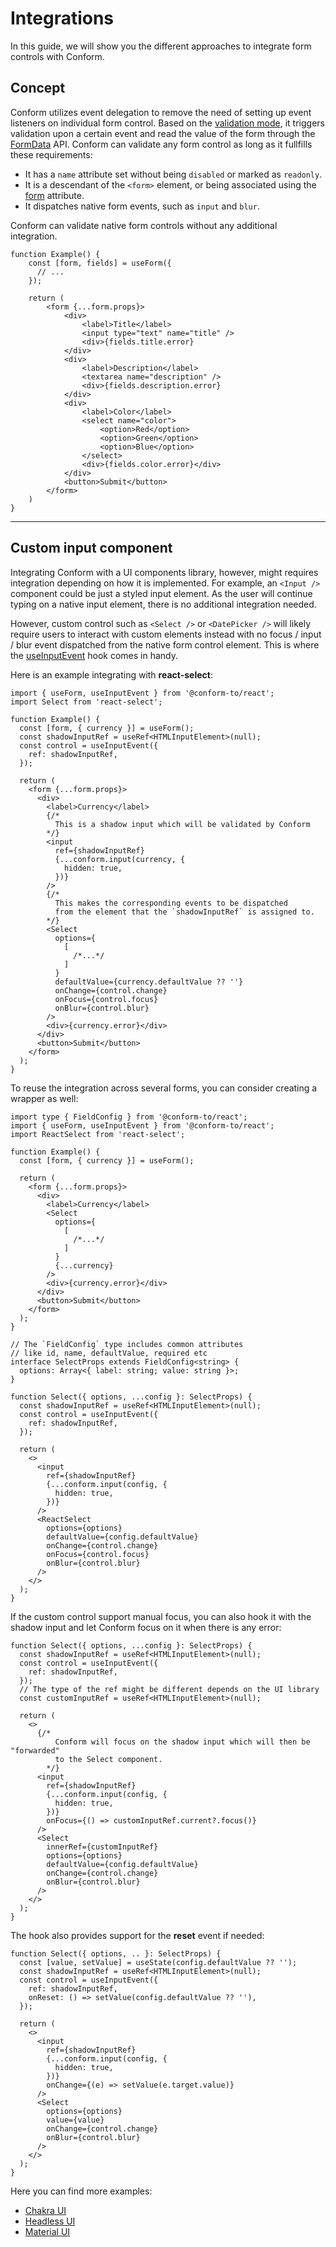 # Integrations

In this guide, we will show you the different approaches to integrate form controls with Conform.

<!-- row -->

<!-- col -->

## Concept

Conform utilizes event delegation to remove the need of setting up event listeners on individual form control. Based on the [validation mode](/docs/validation.md#validation-mode), it triggers validation upon a certain event and read the value of the form through the [FormData](https://developer.mozilla.org/en-US/docs/Web/API/FormData) API. Conform can validate any form control as long as it fullfills these requirements:

- It has a `name` attribute set without being `disabled` or marked as `readonly`.
- It is a descendant of the `<form>` element, or being associated using the [form](https://developer.mozilla.org/en-US/docs/Web/HTML/Element/input#form) attribute.
- It dispatches native form events, such as `input` and `blur`.

Conform can validate native form controls without any additional integration.

<!-- /col -->

<!-- col sticky=true -->

```tsx
function Example() {
    const [form, fields] = useForm({
      // ...
    });

    return (
        <form {...form.props}>
            <div>
                <label>Title</label>
                <input type="text" name="title" />
                <div>{fields.title.error}
            </div>
            <div>
                <label>Description</label>
                <textarea name="description" />
                <div>{fields.description.error}
            </div>
            <div>
                <label>Color</label>
                <select name="color">
                    <option>Red</option>
                    <option>Green</option>
                    <option>Blue</option>
                </select>
                <div>{fields.color.error}</div>
            </div>
            <button>Submit</button>
        </form>
    )
}
```

<!-- /col -->

<!-- /row -->

---

## Custom input component

Integrating Conform with a UI components library, however, might requires integration depending on how it is implemented. For example, an `<Input />` component could be just a styled input element. As the user will continue typing on a native input element, there is no additional integration needed.

However, custom control such as `<Select />` or `<DatePicker />` will likely require users to interact with custom elements instead with no focus / input / blur event dispatched from the native form control element. This is where the [useInputEvent](/packages/conform-react/README.md#useinputevent) hook comes in handy.

Here is an example integrating with **react-select**:

```tsx
import { useForm, useInputEvent } from '@conform-to/react';
import Select from 'react-select';

function Example() {
  const [form, { currency }] = useForm();
  const shadowInputRef = useRef<HTMLInputElement>(null);
  const control = useInputEvent({
    ref: shadowInputRef,
  });

  return (
    <form {...form.props}>
      <div>
        <label>Currency</label>
        {/*
          This is a shadow input which will be validated by Conform
        */}
        <input
          ref={shadowInputRef}
          {...conform.input(currency, {
            hidden: true,
          })}
        />
        {/*
          This makes the corresponding events to be dispatched
          from the element that the `shadowInputRef` is assigned to.
        */}
        <Select
          options={
            [
              /*...*/
            ]
          }
          defaultValue={currency.defaultValue ?? ''}
          onChange={control.change}
          onFocus={control.focus}
          onBlur={control.blur}
        />
        <div>{currency.error}</div>
      </div>
      <button>Submit</button>
    </form>
  );
}
```

To reuse the integration across several forms, you can consider creating a wrapper as well:

```tsx
import type { FieldConfig } from '@conform-to/react';
import { useForm, useInputEvent } from '@conform-to/react';
import ReactSelect from 'react-select';

function Example() {
  const [form, { currency }] = useForm();

  return (
    <form {...form.props}>
      <div>
        <label>Currency</label>
        <Select
          options={
            [
              /*...*/
            ]
          }
          {...currency}
        />
        <div>{currency.error}</div>
      </div>
      <button>Submit</button>
    </form>
  );
}

// The `FieldConfig` type includes common attributes
// like id, name, defaultValue, required etc
interface SelectProps extends FieldConfig<string> {
  options: Array<{ label: string; value: string }>;
}

function Select({ options, ...config }: SelectProps) {
  const shadowInputRef = useRef<HTMLInputElement>(null);
  const control = useInputEvent({
    ref: shadowInputRef,
  });

  return (
    <>
      <input
        ref={shadowInputRef}
        {...conform.input(config, {
          hidden: true,
        })}
      />
      <ReactSelect
        options={options}
        defaultValue={config.defaultValue}
        onChange={control.change}
        onFocus={control.focus}
        onBlur={control.blur}
      />
    </>
  );
}
```

If the custom control support manual focus, you can also hook it with the shadow input and let Conform focus on it when there is any error:

```tsx
function Select({ options, ...config }: SelectProps) {
  const shadowInputRef = useRef<HTMLInputElement>(null);
  const control = useInputEvent({
    ref: shadowInputRef,
  });
  // The type of the ref might be different depends on the UI library
  const customInputRef = useRef<HTMLInputElement>(null);

  return (
    <>
      {/*
          Conform will focus on the shadow input which will then be "forwarded"
          to the Select component.
        */}
      <input
        ref={shadowInputRef}
        {...conform.input(config, {
          hidden: true,
        })}
        onFocus={() => customInputRef.current?.focus()}
      />
      <Select
        innerRef={customInputRef}
        options={options}
        defaultValue={config.defaultValue}
        onChange={control.change}
        onBlur={control.blur}
      />
    </>
  );
}
```

The hook also provides support for the **reset** event if needed:

```tsx
function Select({ options, .. }: SelectProps) {
  const [value, setValue] = useState(config.defaultValue ?? '');
  const shadowInputRef = useRef<HTMLInputElement>(null);
  const control = useInputEvent({
    ref: shadowInputRef,
    onReset: () => setValue(config.defaultValue ?? ''),
  });

  return (
    <>
      <input
        ref={shadowInputRef}
        {...conform.input(config, {
          hidden: true,
        })}
        onChange={(e) => setValue(e.target.value)}
      />
      <Select
        options={options}
        value={value}
        onChange={control.change}
        onBlur={control.blur}
      />
    </>
  );
}
```

Here you can find more examples:

- [Chakra UI](/examples/chakra-ui)
- [Headless UI](/examples/headless-ui)
- [Material UI](/examples/material-ui)

